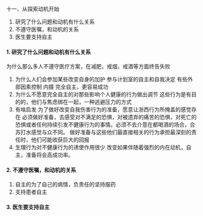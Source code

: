 十一、从探索动机开始

1. 研究了什么问题和动机有什么关系
2. 不遵守医嘱，和动机的关系
3. 医生要支持自主

#### 1. 研究了什么问题和动机有什么关系

为什么那么多人不遵守医疗方案，在减肥，戒烟，戒酒等方面终告失败
1. 为什么人们会参加某些改变自身的加护
参与计划室的自主和自我决定
有些外部因素控制
内摄
完全自主，更容易成功
2. 为什么不愿意完全自主的对那些影响个人健康的行为做出调节
这些行为是有目的的，他们与焦虑绑在一起，一种逃避压力的方式
3. 有啥启发
为了做好改变自我伤害行为的准备，愿意让浙西行为所掩盖的感觉存在
必须做好准备，去感受对不满足的恐惧，对被遗弃的痛苦的恐惧，对死亡的恐惧或者任何持续引发不健康行为的事情。必须不去介意在都喝酒的场合，合苏打水感觉与众不同。
做好准备与这些他们最直接相关的行为承担最深刻的责任时，他们可能收获巨大的回报
4. 生理行为对不健康行为的诱使作用很少
改变如果伴随着强烈的内在动机，自主，准备将会高成功率。

#### 2. 不遵守医嘱，和动机的关系

1. 自主的为了自己的病情，负责任的坚持服药 
2. 支持患者自主

#### 3. 医生要支持自主
